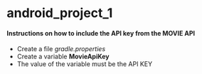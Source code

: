 # android_project_1
<h4>Instructions on how to include the API key from the MOVIE API</h4>
<ul>
<li>Create a file  <i>gradle.properties</i></li>
<li>Create a variable <strong>MovieApiKey</strong></li>
<li>The value of the variable must be the API KEY</li>
<ul>
